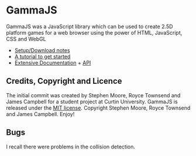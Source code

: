# GammaJS

GammaJS was a JavaScript library which can be used to create 2.5D platform games for a web browser using the power of HTML, JavaScript, CSS and WebGL

- [Setup/Download notes](http://gamma.delfick.com/intro/install.html)
- [A tutorial to get started](http://gamma.delfick.com/intro/tutorials.html)
- [Extensive Documentation](http://gamma.delfick.com/topics/index.html) + [API](http://gamma.delfick.com/api/docs/gma.html)

## Credits, Copyright and Licence

The initial commit was created by Stephen Moore, Royce Townsend and James Campbell for a student project at Curtin University. GammaJS is released under the <a href="http://www.opensource.org/licenses/mit-license.php">MIT license</a>. Copyright Stephen Moore, Royce Townsend and James Campbell. Enjoy!

## Bugs

I recall there were problems in the collision detection.

